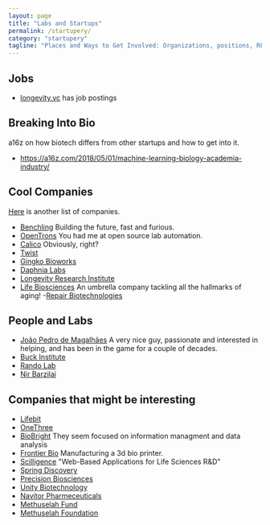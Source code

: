 ```yaml
---
layout: page
title: "Labs and Startups"
permalink: /startupery/
category: "startupery"
tagline: "Places and Ways to Get Involved: Organizations, positions, RFS"
---
```


## Jobs
- [longevity.vc](longevity.vc) has job postings

## Breaking Into Bio
a16z on how biotech differs from other startups and how to get into it. 

- https://a16z.com/2018/05/01/machine-learning-biology-academia-industry/

## Cool Companies
[Here](http://whoswho.senescence.info/companies.php) is another list of companies.

- [Benchling](https://www.benchling.com/)
Building the future, fast and furious.
- [OpenTrons](https://opentrons.com/)
You had me at open source lab automation.
- [Calico](https://www.calicolabs.com/)
Obviously, right?
- [Twist](https://www.twistbioscience.com/)
- [Gingko Bioworks](https://www.ginkgobioworks.com/)
- [Daphnia Labs](https://www.daphnia-labs.com/)
- [Longevity Research Institute](https://thelri.org/)
- [Life Biosciences](https://lifebiosciences.com/)
An umbrella company tackling all the hallmarks of aging!
-[Repair Biotechnologies](https://www.repairbiotechnologies.com/)

## People and Labs
- [João Pedro de Magalhães](https://en.wikipedia.org/wiki/Jo%C3%A3o_Pedro_de_Magalh%C3%A3es)
A very nice guy, passionate and interested in helping, and has been in the game for a couple of decades.
- [Buck Institute](https://www.buckinstitute.org/)
- [Rando Lab](http://randolab.stanford.edu/)
- [Nir Barzilai](http://www.einstein.yu.edu/faculty/484/nir-barzilai/)

## Companies that might be interesting
- [Lifebit](https://lifebit.ai/)
- [OneThree](https://onethree.bio/)
- [BioBright](https://biobright.com/)
They seem focused on information managment and data analysis
- [Frontier Bio]( https://www.frontierbio.com/ )
Manufacturing a 3d bio printer.
- [Scilligence](http://www.scilligence.com/web/)
"Web-Based Applications for Life Sciences R&D"
- [Spring Discovery](https://www.springdisc.com/)
- [Precision Biosciences](https://precisionbiosciences.com/)
- [Unity Biotechnology](https://unitybiotechnology.com/)
- [Navitor Pharmeceuticals](http://www.navitorpharma.com/)
- [Methuselah Fund](https://www.methuselahfund.com/)
- [Methuselah Foundation](https://www.mfoundation.org)
